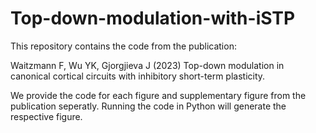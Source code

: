 # Top-down-modulation-with-iSTP

This repository contains the code from the publication:

Waitzmann F, Wu YK, Gjorgjieva J (2023) Top-down modulation in canonical cortical circuits with inhibitory short-term plasticity. 

We provide the code for each figure and supplementary figure from the publication seperatly. Running the code in Python will generate the respective figure.